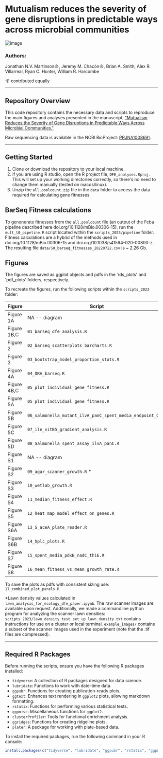 # Mutualism reduces the severity of gene disruptions in predictable ways across microbial communities
![image](https://github.com/JonMartinson/ecology_DFE/assets/69863285/17420f3d-fc09-4e0b-87a6-2c3a62a5d833)





### Authors:
Jonathan N.V. Martinson☼, Jeremy M. Chacón☼, Brian A. Smith, Alex R. Villarreal, Ryan C. Hunter, William R. Harcombe

☼ contributed equally

---

## Repository Overview

This code repository contains the necessary data and scripts to reproduce the main figures and analyses presented in the manuscript, ["Mutualism Reduces the Severity of Gene Disruptions in Predictable Ways Across Microbial Communities."](https://www.nature.com/articles/s41396-023-01534-6)

Raw sequencing data is available in the NCBI BioProject: [PRJNA1008691](https://www.ncbi.nlm.nih.gov/bioproject/PRJNA1008691).

---

## Getting Started

1. Clone or download the repository to your local machine.
2. If you are using R studio, open the R project file, `DFE_analyses.Rproj`. This will set up your working directories correctly, so there's no need to change them manually (tested on macos/linux).
3. Unzip the `all.poolcount.zip` file in the `data` folder to access the data required for calculating gene fitnesses.

## BarSeq Fitness calculations
To genenerate fitnesses from the `all.poolcount` file (an output of the Feba pipeline described here doi.org/10.1128/mBio.00306-15), run the `mult_t0_pipeline.R` script located within the `scripts_2023/pipeline` folder. Fitness calculations are a hybrid of the methods used in doi.org/10.1128/mBio.00306-15 and doi.org/10.1038/s41564-020-00800-z. The resulting file `data/S0_barseq_fitnesses_20220722.csv` is ~ 2.26 Gb.

## Figures

The figures are saved as ggplot objects and pdfs in the 'rds_plots' and 'pdf_plots' folders, respectively. 

To recreate the figures, run the following scripts within the `scripts_2023` folder:

| Figure     | Script                                                      |
|------------|-------------------------------------------------------------|
| Figure 1A  | NA -- diagram                                             |
| Figure 1B,C| `01_barseq_dfe_analysis.R`                                  |
| Figure 2   | `02_barseq_scatterplots_barcharts.R`                        |
| Figure 3   | `03_bootstrap_model_proportion_stats.R`                     |
| Figure 4A  | `04_ORA_barseq.R`                                           |
| Figure 4B,C| `05_plot_individual_gene_fitness.R`                         |
| Figure 5A  | `05_plot_individual_gene_fitness.R`                         |
| Figure 5B  | `06_salmonella_mutant_ilvA_panC_spent_media_endpoint_OD.R`  |
| Figure 5C  | `07_ile_vitB5_gradient_analysis.R`                          |
| Figure 5D  | `08_Salmonella_spent_assay_ilvA_panC.R`                     |
| Figure S1  | NA -- diagram                                              |
| Figure S2  | `09_agar_scanner_growth.R` *                                 |
| Figure S3  | `10_wetlab_growth.R`                                        |
| Figure S4  | `11_median_fitness_effect.R`                                |
| Figure S5  | `12_heat_map_model_effect_on_genes.R`                       |
| Figure S6A | `13_S_aceA_plate_reader.R`                                  |
| Figure S6B | `14_hplc_plots.R`                                           |
| Figure S7  | `15_spent_media_pdxB_nadC_thiE.R`                           |
| Figure S8  | `16_mean_fitness_vs_mean_growth_rate.R`                     |

To save the plots as pdfs with consistent sizing use: `17_combined_plot_panels.R`

*Lawn density values calculated in `lawn_analysis_for_ecology_dfe_paper.ipynb`. The raw scanner images are available upon request. Additionally, we made a commandline python program for analyzing the scanner lawn densities: `scripts_2023/lawn_density_test`. `set_up_lawn_density.txt` contains instructions for use on a cluster or local terminal. `example_images/` contains a subset of the scanner images used in the experiment (note that the .tif files are compressed). 



---

## Required R Packages

Before running the scripts, ensure you have the following R packages installed:

- `tidyverse`: A collection of R packages designed for data science.
- `lubridate`: Functions to work with date-time data.
- `ggpubr`: Functions for creating publication-ready plots.
- `ggtext`: Enhances text rendering in `ggplot2` plots, allowing markdown formatting.
- `rstatix`: Functions for performing various statistical tests.
- `ggpmisc`: Miscellaneous functions for `ggplot2`.
- `clusterProfiler`: Tools for functional enrichment analysis.
- `ggridges`: Functions for creating ridgeline plots.
- `plater`: A package for working with plate-based data.


To install the required packages, run the following command in your R console:

```R
install.packages(c("tidyverse", "lubridate", "ggpubr", "rstatix", "ggpmisc", "clusterProfiler", "ggridges", "plater", "ggtext"))
